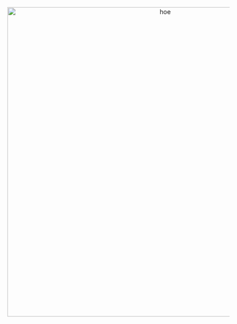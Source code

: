 <p align="center"> <img width="700" src="https://file.garden/aIEtWGa7r1F_wHTE/Untitled333_20250723194707.webp?v=1753296560969" alt="hoe">
